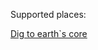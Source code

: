 Supported places:

[Dig to earth`s core](https://www.roblox.com/games/81440632616906/Dig-to-Earths-CORE) 
